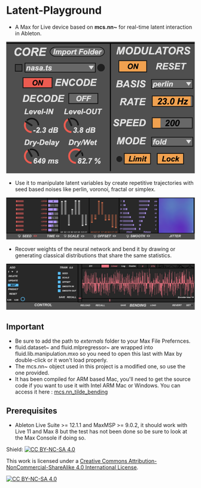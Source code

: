 # Latent-Playground
- A Max for Live device based on **mcs.nn~** for real-time latent interaction in Ableton.

![png#1](/assets/Core.png)  

- Use it to manipulate latent variables by create repetitive trajectories with seed based noises like perlin, voronoi, fractal or simplex.

![png#2](/assets/Manipulation.png) 

- Recover weights of the neural network and bend it by drawing or generating classical distributions that share the same statistics.

![png#3](/assets/Bending.png)  


## Important 
- Be sure to add the path to _externals_ folder to your Max File Prefernces.
- fluid.dataset~ and fluid.mlpregressor~ are wrapped into fluid.lib.manipulation.mxo so you need to open this last with Max by double-click or it won't load properly. 
- The mcs.nn~ object used in this project is a modified one, so use the one provided. 
- It has been compiled for ARM based Mac, you'll need to get the source code if you want to use it with Intel ARM Mac or Windows. You can access it here : [mcs.nn_tilde_bending](https://github.com/LucasBrgt/mcs.nn_tilde_bending_MaxMSP)


## Prerequisites
- Ableton Live Suite >= 12.1.1 and MaxMSP >= 9.0.2, it should work with Live 11 and Max 8 but the test has not been done so be sure to look at the Max Console if doing so. 




Shield: [![CC BY-NC-SA 4.0][cc-by-nc-sa-shield]][cc-by-nc-sa]

This work is licensed under a
[Creative Commons Attribution-NonCommercial-ShareAlike 4.0 International License][cc-by-nc-sa].

[![CC BY-NC-SA 4.0][cc-by-nc-sa-image]][cc-by-nc-sa]

[cc-by-nc-sa]: http://creativecommons.org/licenses/by-nc-sa/4.0/
[cc-by-nc-sa-image]: https://licensebuttons.net/l/by-nc-sa/4.0/88x31.png
[cc-by-nc-sa-shield]: https://img.shields.io/badge/License-CC%20BY--NC--SA%204.0-lightgrey.svg

